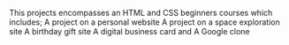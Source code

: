 This projects encompasses an HTML and CSS beginners courses which includes;
A project on a personal website
A project on a space exploration site
A birthday gift site
A digital business card and 
A Google clone
